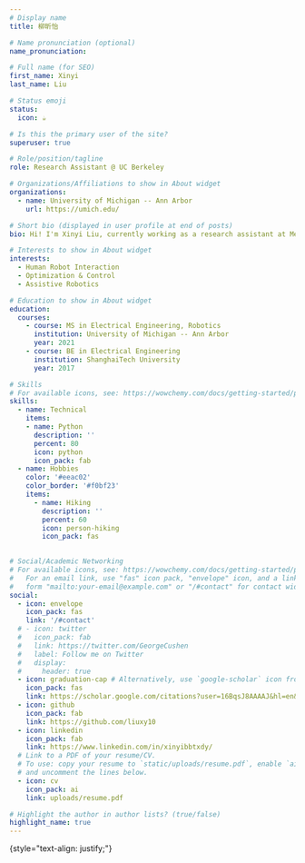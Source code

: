 ```yaml
---
# Display name
title: 柳昕怡

# Name pronunciation (optional)
name_pronunciation: 

# Full name (for SEO)
first_name: Xinyi
last_name: Liu

# Status emoji
status:
  icon: ☕️

# Is this the primary user of the site?
superuser: true

# Role/position/tagline
role: Research Assistant @ UC Berkeley

# Organizations/Affiliations to show in About widget
organizations:
  - name: University of Michigan -- Ann Arbor
    url: https://umich.edu/

# Short bio (displayed in user profile at end of posts)
bio: Hi! I'm Xinyi Liu, currently working as a research assistant at Mechanical System & Control Lab at UC Berkeley led by Prof. Masayoshi Tomizuka. My interests revolves around human-robot interaction and safe interactive planning. I was fortunate to have worked with Professor Ram Vasudevan on trip-avoidance prosthesis. Prior to that, I worked with Professor Mark Mueller at UC Berkeley, investigating how to dock two drones via onboard sensing and computation only.

# Interests to show in About widget
interests:
  - Human Robot Interaction
  - Optimization & Control
  - Assistive Robotics

# Education to show in About widget
education:
  courses:
    - course: MS in Electrical Engineering, Robotics
      institution: University of Michigan -- Ann Arbor
      year: 2021
    - course: BE in Electrical Engineering
      institution: ShanghaiTech University
      year: 2017

# Skills
# For available icons, see: https://wowchemy.com/docs/getting-started/page-builder/#icons
skills:
  - name: Technical
    items:
    - name: Python
      description: ''
      percent: 80
      icon: python
      icon_pack: fab
  - name: Hobbies
    color: '#eeac02'
    color_border: '#f0bf23'
    items:
      - name: Hiking
        description: ''
        percent: 60
        icon: person-hiking
        icon_pack: fas
  

# Social/Academic Networking
# For available icons, see: https://wowchemy.com/docs/getting-started/page-builder/#icons
#   For an email link, use "fas" icon pack, "envelope" icon, and a link in the
#   form "mailto:your-email@example.com" or "/#contact" for contact widget.
social:
  - icon: envelope
    icon_pack: fas
    link: '/#contact'
  # - icon: twitter
  #   icon_pack: fab
  #   link: https://twitter.com/GeorgeCushen
  #   label: Follow me on Twitter
  #   display:
  #     header: true
  - icon: graduation-cap # Alternatively, use `google-scholar` icon from `ai` icon pack
    icon_pack: fas
    link: https://scholar.google.com/citations?user=16BqsJ8AAAAJ&hl=en&authuser=2
  - icon: github
    icon_pack: fab
    link: https://github.com/liuxy10
  - icon: linkedin
    icon_pack: fab
    link: https://www.linkedin.com/in/xinyibbtxdy/
  # Link to a PDF of your resume/CV.
  # To use: copy your resume to `static/uploads/resume.pdf`, enable `ai` icons in `params.yaml`,
  # and uncomment the lines below.
  - icon: cv
    icon_pack: ai
    link: uploads/resume.pdf

# Highlight the author in author lists? (true/false)
highlight_name: true
---
```


<!-- Chien Shiung Wu is a professor of artificial intelligence at the Stanford AI Lab. Her research interests include distributed robotics, mobile computing and programmable matter. She leads the Robotic Neurobiology group, which develops self-reconfiguring robots, systems of self-organizing robots, and mobile sensor networks. -->
{style="text-align: justify;"}
